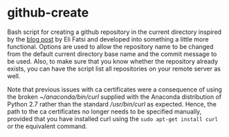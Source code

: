 github-create
=============

Bash script for creating a github repository in the current directory inspired by the [blog post](http://viget.com/extend/create-a-github-repo-from-the-command-line) by Eli Fatsi and developed into something a little more functional. Options are used to allow the repository name to be changed from the default current directory base name and the commit message to be used. Also, to make sure that you know whether the repository already exists, you can have the script list all repositories on your remote server as well.

Note that previous issues with ca certificates were a consequence of using the broken *~/anaconda/bin/curl* supplied with the Anaconda distribution of Python 2.7 rather than the standard */usr/bin/curl* as expected. Hence, the path to the ca certificates no longer needs to be specified manually, provided that you have installed curl using the `sudo apt-get install curl` or the equivalent command.